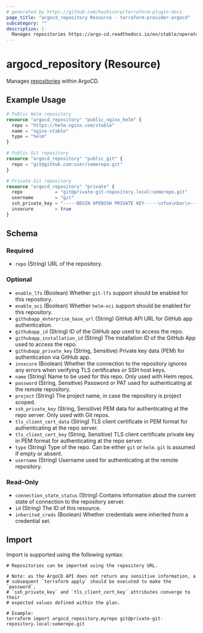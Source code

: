```yaml
---
# generated by https://github.com/hashicorp/terraform-plugin-docs
page_title: "argocd_repository Resource - terraform-provider-argocd"
subcategory: ""
description: |-
  Manages repositories https://argo-cd.readthedocs.io/en/stable/operator-manual/declarative-setup/#repositories within ArgoCD.
---
```


# argocd_repository (Resource)

Manages [repositories](https://argo-cd.readthedocs.io/en/stable/operator-manual/declarative-setup/#repositories) within ArgoCD.

## Example Usage

```terraform
# Public Helm repository
resource "argocd_repository" "public_nginx_helm" {
  repo = "https://helm.nginx.com/stable"
  name = "nginx-stable"
  type = "helm"
}

# Public Git repository
resource "argocd_repository" "public_git" {
  repo = "git@github.com:user/somerepo.git"
}

# Private Git repository
resource "argocd_repository" "private" {
  repo            = "git@private-git-repository.local:somerepo.git"
  username        = "git"
  ssh_private_key = "-----BEGIN OPENSSH PRIVATE KEY-----\nfoo\nbar\n-----END OPENSSH PRIVATE KEY-----"
  insecure        = true
}
```

<!-- schema generated by tfplugindocs -->
## Schema

### Required

- `repo` (String) URL of the repository.

### Optional

- `enable_lfs` (Boolean) Whether `git-lfs` support should be enabled for this repository.
- `enable_oci` (Boolean) Whether `helm-oci` support should be enabled for this repository.
- `githubapp_enterprise_base_url` (String) GitHub API URL for GitHub app authentication.
- `githubapp_id` (String) ID of the GitHub app used to access the repo.
- `githubapp_installation_id` (String) The installation ID of the GitHub App used to access the repo.
- `githubapp_private_key` (String, Sensitive) Private key data (PEM) for authentication via GitHub app.
- `insecure` (Boolean) Whether the connection to the repository ignores any errors when verifying TLS certificates or SSH host keys.
- `name` (String) Name to be used for this repo. Only used with Helm repos.
- `password` (String, Sensitive) Password or PAT used for authenticating at the remote repository.
- `project` (String) The project name, in case the repository is project scoped.
- `ssh_private_key` (String, Sensitive) PEM data for authenticating at the repo server. Only used with Git repos.
- `tls_client_cert_data` (String) TLS client certificate in PEM format for authenticating at the repo server.
- `tls_client_cert_key` (String, Sensitive) TLS client certificate private key in PEM format for authenticating at the repo server.
- `type` (String) Type of the repo. Can be either `git` or `helm`. `git` is assumed if empty or absent.
- `username` (String) Username used for authenticating at the remote repository.

### Read-Only

- `connection_state_status` (String) Contains information about the current state of connection to the repository server.
- `id` (String) The ID of this resource.
- `inherited_creds` (Boolean) Whether credentials were inherited from a credential set.

## Import

Import is supported using the following syntax:

```shell
# Repositories can be imported using the repository URL.

# Note: as the ArgoCD API does not return any sensitive information, a
# subsequent `terraform apply` should be executed to make the `password`,
# `ssh_private_key` and `tls_client_cert_key` attributes converge to their
# expected values defined within the plan.

# Example:
terraform import argocd_repository.myrepo git@private-git-repository.local:somerepo.git
```
